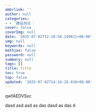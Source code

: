 ```yaml
---
abbrlink: ''
author: null
categories:
- - '建站测试 '
cover: false
coverImg: null
date: '2025-07-02T12:18:50.249811+08:00'
img: null
keywords: null
mathjax: false
password: null
summary: null
tags: []
title: title
toc: true
top: false
updated: '2025-07-02T14:16:28.018+08:00'
---
```

qwfAEDVSxc

dasd asd asd as das dasd as das d
